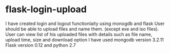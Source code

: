 # flask-login-upload
I have created login and logout functionlaity using monogdb and flask
User should be able to upload files and name them. (except exe and iso files).
User can view list of his uploaded files with details such as file name, upload time, size and download option
I have used mongodb version 3.2.11
Flask version 0.12 and python 2.7
